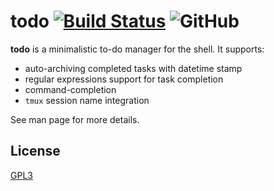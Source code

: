 # todo [![Build Status](https://travis-ci.com/jamestomasino/todo.svg?branch=master)](https://travis-ci.com/jamestomasino/todo) ![GitHub](https://img.shields.io/github/license/jamestomasino/todo.svg)

**todo** is a minimalistic to-do manager for the shell. It supports:

- auto-archiving completed tasks with datetime stamp
- regular expressions support for task completion
- command-completion
- `tmux` session name integration

See man page for more details.

## License

[GPL3](LICENSE)

